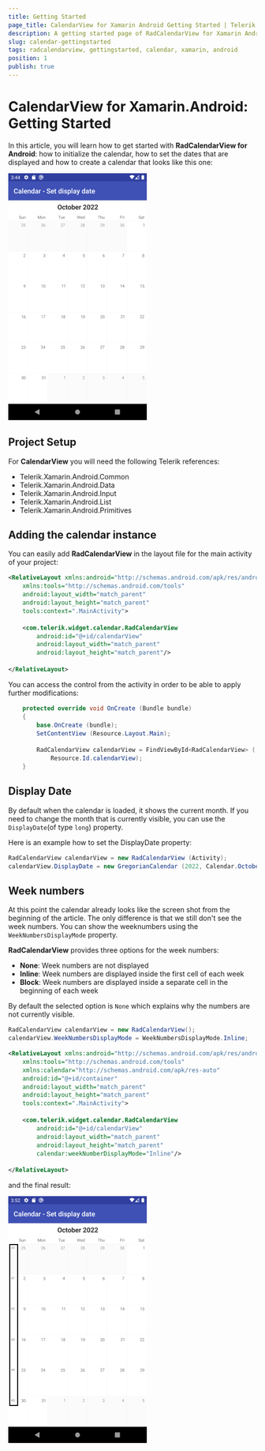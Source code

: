 ```yaml
---
title: Getting Started
page_title: CalendarView for Xamarin Android Getting Started | Telerik UI for Xamarin.Android Documentation
description: A getting started page of RadCalendarView for Xamarin Android. This article explains what are the step to create a RadCalendarView instance from scratch.
slug: calendar-gettingstarted
tags: radcalendarview, gettingstarted, calendar, xamarin, android
position: 1
publish: true
---
```


# CalendarView for Xamarin.Android: Getting Started

In this article, you will learn how to get started with **RadCalendarView for Android**: how to initialize the calendar, how to set the dates that are displayed and how to create a calendar that looks like this one:

![TelerikUI-Calendar-Getting-Started-01](images/calendar-gs-displaydate.png "In this article you will learn how to create this calendar from scratch.")

## Project Setup

For **CalendarView** you will need the following Telerik references:

* Telerik.Xamarin.Android.Common
* Telerik.Xamarin.Android.Data
* Telerik.Xamarin.Android.Input
* Telerik.Xamarin.Android.List
* Telerik.Xamarin.Android.Primitives

## Adding the calendar instance

You can easily add **RadCalendarView** in the layout file for the main activity of your project:

```xml
<RelativeLayout xmlns:android="http://schemas.android.com/apk/res/android"
    xmlns:tools="http://schemas.android.com/tools"
    android:layout_width="match_parent"
    android:layout_height="match_parent"
    tools:context=".MainActivity">

    <com.telerik.widget.calendar.RadCalendarView
        android:id="@+id/calendarView"
        android:layout_width="match_parent"
        android:layout_height="match_parent"/>

</RelativeLayout>
```

You can access the control from the activity in order to be able to apply further modifications:

```C#
	protected override void OnCreate (Bundle bundle)
	{
		base.OnCreate (bundle);
		SetContentView (Resource.Layout.Main);

		RadCalendarView calendarView = FindViewById<RadCalendarView> (
			Resource.Id.calendarView);
	}
```

## Display Date

By default when the calendar is loaded, it shows the current month. If you need to change the month that is currently visible, you can use the `DisplayDate`(of type `long`) property.

Here is an example how to set the DisplayDate property:

```C#
RadCalendarView calendarView = new RadCalendarView (Activity);
calendarView.DisplayDate = new GregorianCalendar (2022, Calendar.October, 1).TimeInMillis;
```

## Week numbers

At this point the calendar already looks like the screen shot from the beginning of the article. The only difference is that we still don't see the week numbers. You can show the weeknumbers using the `WeekNumbersDisplayMode` property.

**RadCalendarView** provides three options for the week numbers:

* **None**: Week numbers are not displayed
* **Inline**: Week numbers are displayed inside the first cell of each week
* **Block**: Week numbers are displayed inside a separate cell in the beginning of each week

By default the selected option is `None` which explains why the numbers are not currently visible.

```C#
RadCalendarView calendarView = new RadCalendarView();
calendarView.WeekNumbersDisplayMode = WeekNumbersDisplayMode.Inline;
```
```xml
<RelativeLayout xmlns:android="http://schemas.android.com/apk/res/android"
	xmlns:tools="http://schemas.android.com/tools"
	xmlns:calendar="http://schemas.android.com/apk/res-auto"
	android:id="@+id/container"
	android:layout_width="match_parent"
	android:layout_height="match_parent"
	tools:context=".MainActivity">

	<com.telerik.widget.calendar.RadCalendarView
		android:id="@+id/calendarView"
		android:layout_width="match_parent"
		android:layout_height="match_parent"
		calendar:weekNumberDisplayMode="Inline"/>

</RelativeLayout>
```

and the final result:

![TelerikUI-Calendar-Week-Numbers](images/calendar-gs-weeknumbers.png)
